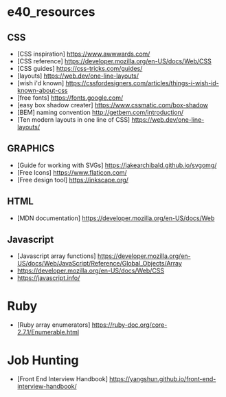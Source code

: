 # e40_resources

## CSS

* [CSS inspiration] https://www.awwwards.com/
* [CSS reference] https://developer.mozilla.org/en-US/docs/Web/CSS
* [CSS guides] https://css-tricks.com/guides/
* [layouts] https://web.dev/one-line-layouts/
* [wish i'd known] https://cssfordesigners.com/articles/things-i-wish-id-known-about-css
* [free fonts] https://fonts.google.com/
* [easy box shadow creater] https://www.cssmatic.com/box-shadow
* [BEM] naming convention http://getbem.com/introduction/
* [Ten modern layouts in one line of CSS] https://web.dev/one-line-layouts/

## GRAPHICS
* [Guide for working with SVGs] https://jakearchibald.github.io/svgomg/
* [Free Icons] https://www.flaticon.com/
* [Free design tool] https://inkscape.org/

## HTML

* [MDN documentation] https://developer.mozilla.org/en-US/docs/Web

## Javascript

* [Javascript array functions] https://developer.mozilla.org/en-US/docs/Web/JavaScript/Reference/Global_Objects/Array
* https://developer.mozilla.org/en-US/docs/Web/CSS
* https://javascript.info/

# Ruby

* [Ruby array enumerators] https://ruby-doc.org/core-2.7.1/Enumerable.html

# Job Hunting

* [Front End Interview Handbook] https://yangshun.github.io/front-end-interview-handbook/

